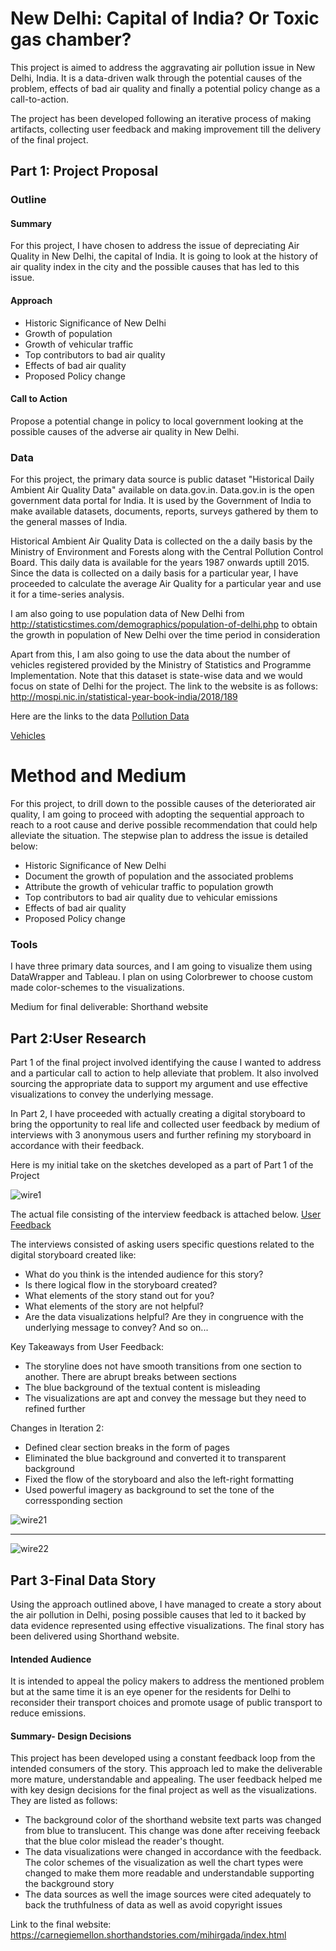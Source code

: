 <h1>New Delhi: Capital of India? Or Toxic gas chamber?</h1>
This project is aimed to address the aggravating air pollution issue in New Delhi, India. It is a data-driven walk through the potential causes of the problem, effects of bad air quality and finally a potential policy change as a call-to-action.

The project has been developed following an iterative process of making artifacts, collecting user feedback and making improvement till the delivery of the final project. 

<h2>Part 1: Project Proposal</h2>

<h3>Outline</h3>
<h4> Summary </h4>
For this project, I have chosen to address the issue of depreciating Air Quality in New Delhi, the capital of India. It is going to look at the history of air quality index in the city and the possible causes that has led to this issue. 

<h4>Approach</h4>

- Historic Significance of New Delhi
- Growth of population 
- Growth of vehicular traffic
- Top contributors to bad air quality
- Effects of bad air quality
- Proposed Policy change

<h4> Call to Action </h4>
Propose a potential change in policy to local government looking at the possible causes of the adverse air quality in New Delhi.

<h3>Data</h3>
For this project, the primary data source is public dataset "Historical Daily Ambient Air Quality Data" available on data.gov.in.
Data.gov.in is the open government data portal for India. It is used by the Government of India to make available datasets, documents, reports, surveys gathered by them to the general masses of India.

Historical Ambient Air Quality Data is collected on the a daily basis by the Ministry of Environment and Forests along with the Central Pollution Control Board. This daily data is available for the years 1987 onwards uptill 2015. Since the data is collected on a daily basis for a particular year, I have proceeded to calculate the average Air Quality for a particular year and use it for a time-series analysis.

I am also going to use population data of New Delhi from http://statisticstimes.com/demographics/population-of-delhi.php to obtain the growth in population of New Delhi over the time period in consideration

Apart from this, I am also going to use the data about the number of vehicles registered provided by the Ministry of Statistics and Programme Implementation. Note that this dataset is state-wise data and we would focus on state of Delhi for the project. The link to the website is as follows: http://mospi.nic.in/statistical-year-book-india/2018/189

Here are the links to the data
[Pollution Data](https://raw.githubusercontent.com/mkgada/TellingStoriesWithData/master/AirPollution.xlsx)

[Vehicles](https://raw.githubusercontent.com/mkgada/TellingStoriesWithData/master/NoVehicles.xlsx)

# Method and Medium
For this project, to drill down to the possible causes of the deteriorated air quality, I am going to proceed with adopting the sequential approach to reach to a root cause and derive possible recommendation that could help alleviate the situation.
The stepwise plan to address the issue is detailed below:

- Historic Significance of New Delhi
- Document the growth of population and the associated problems 
- Attribute the growth of vehicular traffic to population growth
- Top contributors to bad air quality due to vehicular emissions
- Effects of bad air quality 
- Proposed Policy change

<h3>Tools</h3>
I have three primary data sources, and I am going to visualize them using DataWrapper and Tableau. I plan on using Colorbrewer to choose custom made color-schemes to the visualizations.

Medium for final deliverable: Shorthand website

<h2> Part 2:User Research</h2>
Part 1 of the final project involved identifying the cause I wanted to address and a particular call to action to help alleviate that problem. It also involved sourcing the appropriate data to support my argument and use effective visualizations to convey the underlying message.

In Part 2, I have proceeded with actually creating a digital storyboard to bring the opportunity to real life and collected user feedback by medium of interviews with 3 anonymous users and further refining my storyboard in accordance with their feedback.

Here is my initial take on the sketches developed as a part of Part 1 of the Project

![wire1](https://raw.githubusercontent.com/mkgada/TellingStoriesWithData/master/Wireframes1.jpg)

The actual file consisting of the interview feedback is attached below.
[User Feedback](https://github.com/mkgada/TellingStoriesWithData/blob/master/User%20Feedback.xlsx?raw=true)

The interviews consisted of asking users specific questions related to the digital storyboard created like:

- What do you think is the intended audience for this story?
- Is there logical flow in the storyboard created? 
- What elements of the story stand out for you?
- What elements of the story are not helpful?
- Are the data visualizations helpful? Are they in congruence with the underlying message to convey?
And so on...


Key Takeaways from User Feedback:
- The storyline does not have smooth transitions from one section to another. There are abrupt breaks between sections
- The blue background of the textual content is misleading 
- The visualizations are apt and convey the message but they need to refined further

Changes in Iteration 2:
- Defined clear section breaks in the form of pages
- Eliminated the blue background and converted it to transparent background
- Fixed the flow of the storyboard and also the left-right formatting
- Used powerful imagery as background to set the tone of the corressponding section

![wire21](https://raw.githubusercontent.com/mkgada/TellingStoriesWithData/master/Wireframe_v2_1.png)



________________________________________________________________________________________________________________________________________





![wire22](https://raw.githubusercontent.com/mkgada/TellingStoriesWithData/master/Wireframe_v2_2.png)


<h2>Part 3-Final Data Story</h2>
Using the approach outlined above, I have managed to create a story about the air pollution in Delhi, posing possible causes that led to it backed by data evidence represented using effective visualizations.
The final story has been delivered using Shorthand website. 

<h4> Intended Audience </h4>
It is intended to appeal the policy makers to address the mentioned problem but at the same time it is an eye opener for the residents for Delhi to reconsider their transport choices and promote usage of public transport to reduce emissions.

<h4> Summary- Design Decisions </h4>
This project has been developed using a constant feedback loop from the intended consumers of the story. This approach led to make the deliverable more mature, understandable and appealing. The user feedback helped me with key design decisions for the final project as well as the visualizations. They are listed as follows:

- The background color of the shorthand website text parts was changed from blue to translucent. This change was done after receiving feeback that the blue color mislead the reader's thought.
- The data visualizations were changed in accordance with the feedback. The color schemes of the visualization as well the chart types were changed to make them more readable and understandable supporting the background story
- The data sources as well the image sources were cited adequately to back the truthfulness of data as well as avoid copyright issues

Link to the final website: https://carnegiemellon.shorthandstories.com/mihirgada/index.html


